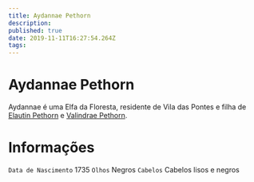 ```yaml
---
title: Aydannae Pethorn
description: 
published: true
date: 2019-11-11T16:27:54.264Z
tags: 
---
```


<!-- SUBTITLE: Visão geral sobre Aydannae Pethorn -->

# Aydannae Pethorn
Aydannae é uma Elfa da Floresta, residente de Vila das Pontes e filha de [Elautin Pethorn](/individuos/elautin-pethorn) e [Valindrae Pethorn](/individuos/valindrae-pethorn).

# Informações
`Data de Nascimento` 1735
`Olhos` Negros
`Cabelos` Cabelos lisos e negros

